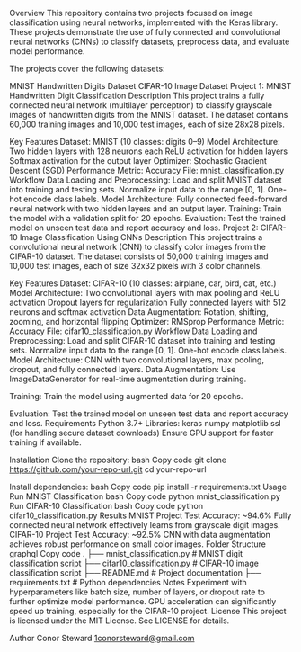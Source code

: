 Overview
This repository contains two projects focused on image classification using neural networks, implemented with the Keras library. These projects demonstrate the use of fully connected and convolutional neural networks (CNNs) to classify datasets, preprocess data, and evaluate model performance.

The projects cover the following datasets:

MNIST Handwritten Digits Dataset
CIFAR-10 Image Dataset
Project 1: MNIST Handwritten Digit Classification
Description
This project trains a fully connected neural network (multilayer perceptron) to classify grayscale images of handwritten digits from the MNIST dataset. The dataset contains 60,000 training images and 10,000 test images, each of size 28x28 pixels.

Key Features
Dataset: MNIST (10 classes: digits 0–9)
Model Architecture:
Two hidden layers with 128 neurons each
ReLU activation for hidden layers
Softmax activation for the output layer
Optimizer: Stochastic Gradient Descent (SGD)
Performance Metric: Accuracy
File: mnist_classification.py
Workflow
Data Loading and Preprocessing:
Load and split MNIST dataset into training and testing sets.
Normalize input data to the range [0, 1].
One-hot encode class labels.
Model Architecture:
Fully connected feed-forward neural network with two hidden layers and an output layer.
Training:
Train the model with a validation split for 20 epochs.
Evaluation:
Test the trained model on unseen test data and report accuracy and loss.
Project 2: CIFAR-10 Image Classification Using CNNs
Description
This project trains a convolutional neural network (CNN) to classify color images from the CIFAR-10 dataset. The dataset consists of 50,000 training images and 10,000 test images, each of size 32x32 pixels with 3 color channels.

Key Features
Dataset: CIFAR-10 (10 classes: airplane, car, bird, cat, etc.)
Model Architecture:
Two convolutional layers with max pooling and ReLU activation
Dropout layers for regularization
Fully connected layers with 512 neurons and softmax activation
Data Augmentation:
Rotation, shifting, zooming, and horizontal flipping
Optimizer: RMSprop
Performance Metric: Accuracy
File: cifar10_classification.py
Workflow
Data Loading and Preprocessing:
Load and split CIFAR-10 dataset into training and testing sets.
Normalize input data to the range [0, 1].
One-hot encode class labels.
Model Architecture:
CNN with two convolutional layers, max pooling, dropout, and fully connected layers.
Data Augmentation:
Use ImageDataGenerator for real-time augmentation during training.

Training:
Train the model using augmented data for 20 epochs.

Evaluation:
Test the trained model on unseen test data and report accuracy and loss.
Requirements
Python 3.7+
Libraries:
keras
numpy
matplotlib
ssl (for handling secure dataset downloads)
Ensure GPU support for faster training if available.

Installation
Clone the repository:
bash
Copy code
git clone https://github.com/your-repo-url.git
cd your-repo-url

Install dependencies:
bash
Copy code
pip install -r requirements.txt
Usage
Run MNIST Classification
bash
Copy code
python mnist_classification.py
Run CIFAR-10 Classification
bash
Copy code
python cifar10_classification.py
Results
MNIST Project
Test Accuracy: ~94.6%
Fully connected neural network effectively learns from grayscale digit images.
CIFAR-10 Project
Test Accuracy: ~92.5%
CNN with data augmentation achieves robust performance on small color images.
Folder Structure
graphql
Copy code
.
├── mnist_classification.py        # MNIST digit classification script
├── cifar10_classification.py      # CIFAR-10 image classification script
├── README.md                      # Project documentation
├── requirements.txt               # Python dependencies
Notes
Experiment with hyperparameters like batch size, number of layers, or dropout rate to further optimize model performance.
GPU acceleration can significantly speed up training, especially for the CIFAR-10 project.
License
This project is licensed under the MIT License. See LICENSE for details.

Author
Conor Steward
1conorsteward@gmail.com







